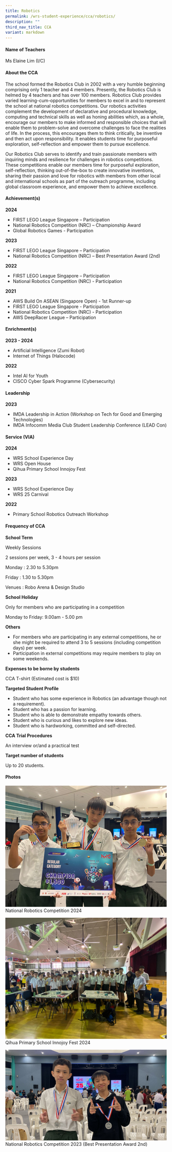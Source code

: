 ```yaml
---
title: Robotics
permalink: /wrs-student-experience/cca/robotics/
description: ""
third_nav_title: CCA
variant: markdown
---
```

#### **Name of Teachers**

Ms Elaine Lim (I/C)

#### **About the CCA**

The school formed the Robotics Club in 2002 with a very humble beginning comprising only 1 teacher and 4 members. Presently, the Robotics Club is helmed by 4 teachers and has over 100 members. Robotics Club provides varied learning-cum-opportunities for members to excel in and to represent the school at national robotics competitions. Our robotics activities complement the development of declarative and procedural knowledge, computing and technical skills as well as honing abilities which, as a whole, encourage our members to make informed and responsible choices that will enable them to problem-solve and overcome challenges to face the realities of life. In the process, this encourages them to think critically, be inventive and then act upon responsibility. It enables students time for purposeful exploration, self-reflection and empower them to pursue excellence. 

Our Robotics Club serves to identify and train passionate members with inquiring minds and resilience for challenges in robotics competitions. These competitions enable our members time for purposeful exploration, self-reflection, thinking out-of-the-box to create innovative inventions, sharing their passion and love for robotics with members from other local and international schools as part of the outreach programme, including global classroom experience, and empower them to achieve excellence.

#### **Achievement(s)**


**2024**

* FIRST LEGO League Singapore – Participation
* National Robotics Competition (NRC) – Championship Award
* Global Robotics Games - Participation


**2023**

* FIRST LEGO League Singapore – Participation
* National Robotics Competition (NRC) – Best Presentation Award (2nd)

**2022**

* FIRST LEGO League Singapore – Participation
* National Robotics Competition (NRC) - Participation


**2021**

* AWS Build On ASEAN (Singapore Open) - 1st Runner-up
* FIRST LEGO League Singapore - Participation
* National Robotics Competition (NRC) - Participation
* AWS DeepRacer League – Participation

#### Enrichment(s)

**2023 - 2024**
* Artificial Intelligence (Zumi Robot)
* Internet of Things (Halocode)

**2022**
* Intel AI for Youth 
* CISCO Cyber Spark Programme (Cybersecurity)

#### Leadership

**2023**
* IMDA Leadership in Action (Workshop on Tech for Good and Emerging Technologies)
* IMDA Infocomm Media Club Student Leadership Conference (LEAD Con)

#### Service (VIA)

**2024**
* WRS School Experience Day
* WRS Open House
* Qihua Primary School Innojoy Fest

**2023**
* WRS School Experience Day
* WRS 25 Carnival

**2022**
* Primary School Robotics Outreach Workshop



#### Frequency of CCA

**School Term**

Weekly Sessions

2 sessions per week, 3 - 4 hours per session

Monday : 2.30 to 5.30pm

Friday : 1.30 to 5.30pm

Venues : Robo Arena & Design Studio 

**School Holiday**

Only for members who are participating in a competition 

Monday to Friday: 9.00am - 5.00 pm


**Others**

* For members who are participating in any external competitions,  he or she might be required to attend 3 to 5 sessions (including competition days) per week. 
* Participation in external competitions may require members to play on some weekends.


**Expenses to be borne by students**

CCA T-shirt (Estimated cost is $10)

**Targeted Student Profile**

* Student who has some experience in Robotics (an advantage though not a requirement).
* Student who has a passion for learning. 
* Student who is able to demonstrate empathy towards others.
* Student who is curious and likes to explore new ideas. 
* Student who is hardworking, committed and self-directed.


**CCA Trial Procedures**

An interview or/and a practical test

**Target number of students**

Up to 20 students.

#### Photos
![](/images/CCA/robo1.jpg)
National Robotics Competition 2024

![](/images/CCA/robo2.jpg)
Qihua Primary School Innojoy Fest 2024

![](/images/CCA/robo3.jpg)
National Robotics Competition 2023 (Best Presentation Award
2nd)